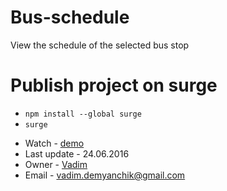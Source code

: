 # Bus-schedule
View the schedule of the selected bus stop

# Publish project on surge
* `npm install --global surge`
* `surge`
- Watch - [demo](http://bus-schedule.surge.sh/)
- Last update - 24.06.2016
- Owner - [Vadim](https://github.com/DemyanchikVadim)
- Email - vadim.demyanchik@gmail.com
